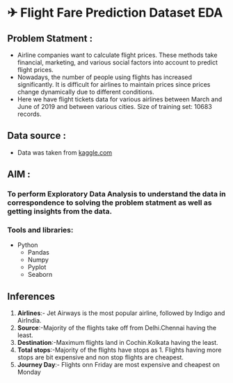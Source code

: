 # ✈ Flight Fare Prediction Dataset EDA

## Problem Statment :
* Airline companies want to calculate flight prices. These methods take financial, marketing, and various social factors into account to predict flight prices.
* Nowadays, the number of people using flights has increased significantly. It is difficult for airlines to maintain prices since prices change dynamically due to different conditions.
*  Here we have flight tickets data for various airlines between March and June of 2019 and between various cities. Size of training set: 10683 records.


## Data source :
* Data was taken from [kaggle.com](https://www.kaggle.com/datasets/nikhilmittal/flight-fare-prediction-mh?datasetId=140442&sortBy=voteCount&searchQuery=eda)


## AIM :
### To perform Exploratory Data Analysis to understand the data in correspondence to solving the problem statment as well as getting insights from the data.


### Tools and libraries:

* Python
	- Pandas
	- Numpy
	- Pyplot
	- Seaborn

## Inferences

1. **Airlines**:- Jet Airways is the most popular airline, followed by Indigo and AirIndia.
2. **Source**:-Majority of the flights take off from Delhi.Chennai having the least.
3. **Destination**:-Maximum flights land in Cochin.Kolkata having the least.
4. **Total stops**:-Majority of the flights have stops as 1. Flights having more stops are bit expensive and non stop flights are cheapest.
5. **Journey Day**:- Flights onn Friday are most expensive and cheapest on Monday
